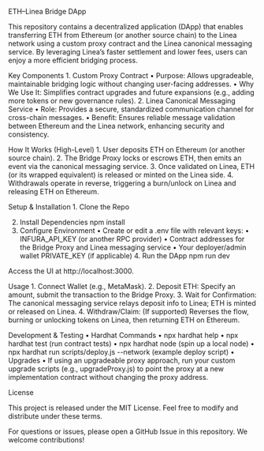 ETH–Linea Bridge DApp

This repository contains a decentralized application (DApp) that enables transferring ETH from Ethereum (or another source chain) to the Linea network using a custom proxy contract and the Linea canonical messaging service. By leveraging Linea’s faster settlement and lower fees, users can enjoy a more efficient bridging process.

Key Components
	1.	Custom Proxy Contract
	•	Purpose: Allows upgradeable, maintainable bridging logic without changing user-facing addresses.
	•	Why We Use It: Simplifies contract upgrades and future expansions (e.g., adding more tokens or new governance rules).
	2.	Linea Canonical Messaging Service
	•	Role: Provides a secure, standardized communication channel for cross-chain messages.
	•	Benefit: Ensures reliable message validation between Ethereum and the Linea network, enhancing security and consistency.

How It Works (High-Level)
	1.	User deposits ETH on Ethereum (or another source chain).
	2.	The Bridge Proxy locks or escrows ETH, then emits an event via the canonical messaging service.
   3.	Once validated on Linea, ETH (or its wrapped equivalent) is released or minted on the Linea side.
	4.	Withdrawals operate in reverse, triggering a burn/unlock on Linea and releasing ETH on Ethereum.

Setup & Installation
	1.	Clone the Repo

   2.	Install Dependencies
   npm install
   3.	Configure Environment
	•	Create or edit a .env file with relevant keys:
	•	INFURA_API_KEY (or another RPC provider)
	•	Contract addresses for the Bridge Proxy and Linea messaging service
	•	Your deployer/admin wallet PRIVATE_KEY (if applicable)
	4.	Run the DApp
   npm run dev

   Access the UI at http://localhost:3000.

Usage
	1.	Connect Wallet (e.g., MetaMask).
	2.	Deposit ETH: Specify an amount, submit the transaction to the Bridge Proxy.
	3.	Wait for Confirmation: The canonical messaging service relays deposit info to Linea; ETH is minted or released on Linea.
	4.	Withdraw/Claim: (If supported) Reverses the flow, burning or unlocking tokens on Linea, then returning ETH on Ethereum.

Development & Testing
	•	Hardhat Commands
	•	npx hardhat help
	•	npx hardhat test (run contract tests)
	•	npx hardhat node (spin up a local node)
	•	npx hardhat run scripts/deploy.js --network <network> (example deploy script)
	•	Upgrades
	•	If using an upgradeable proxy approach, run your custom upgrade scripts (e.g., upgradeProxy.js) to point the proxy at a new implementation contract without changing the proxy address.

License

This project is released under the MIT License. Feel free to modify and distribute under these terms.

For questions or issues, please open a GitHub Issue in this repository. We welcome contributions!